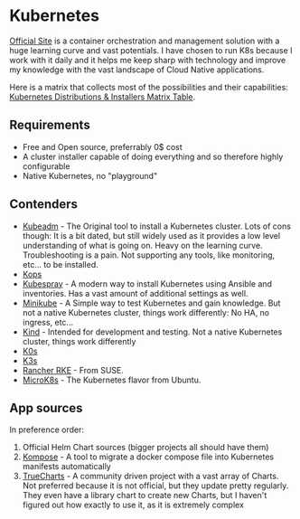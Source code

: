 # Kubernetes

[Official Site](https://kubernetes.io/) is a container orchestration and management solution with a huge learning curve and vast potentials. I have chosen to run K8s because I work with it daily and it helps me keep sharp with technology and improve my knowledge with the vast landscape of Cloud Native applications.

Here is a matrix that collects most of the possibilities and their capabilities: [Kubernetes Distributions & Installers Matrix Table](https://nubenetes.com/matrix-table/#).

## Requirements

- Free and Open source, preferrably 0$ cost
- A cluster installer capable of doing everything and so therefore highly configurable
- Native Kubernetes, no "playground"

## Contenders

- [Kubeadm](https://kubernetes.io/docs/reference/setup-tools/kubeadm/) - The Original tool to install a Kubernetes cluster. Lots of cons though: It is a bit dated, but still widely used as it provides a low level understanding of what is going on. Heavy on the learning curve. Troubleshooting is a pain. Not supporting any tools, like monitoring, etc... to be installed.
- [Kops](https://kops.sigs.k8s.io/)
- [Kubespray](https://github.com/kubernetes-sigs/kubespray) - A modern way to install Kubernetes using Ansible and inventories. Has a vast amount of additional settings as well.
- [Minikube](https://minikube.sigs.k8s.io/docs/) - A Simple way to test Kubernetes and gain knowledge. But not a native Kubernetes cluster, things work differently: No HA, no ingress, etc...
- [Kind](https://kind.sigs.k8s.io/) - Intended for development and testing. Not a native Kubernetes cluster, things work differently
- [K0s](https://k0sproject.io/)
- [K3s](https://k3s.io/)
- [Rancher RKE](https://www.rancher.com/index.php/products/rke) - From SUSE.
- [MicroK8s](https://microk8s.io/) - The Kubernetes flavor from Ubuntu.

## App sources

In preference order:

1. Official Helm Chart sources (bigger projects all should have them)
2. [Kompose](https://kompose.io/) - A tool to migrate a docker compose file into Kubernetes manifests automatically
3. [TrueCharts](https://truecharts.org/) - A community driven project with a vast array of Charts. Not preferred because it is not official, but they update pretty regularly. They even have a library chart to create new Charts, but I haven't figured out how exactly to use it, as it is extremely complex
